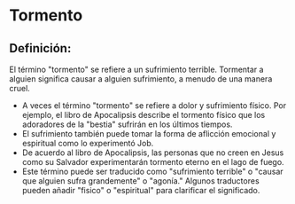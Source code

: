 # Tormento

## Definición: 

El término "tormento" se refiere a un sufrimiento terrible.  Tormentar a alguien significa causar a alguien sufrimiento, a menudo de una manera cruel.

* A veces el término "tormento" se refiere a dolor y sufrimiento físico.  Por ejemplo, el libro de Apocalipsis describe el tormento físico que los adoradores de la "bestia" sufrirán en los últimos tiempos.
* El sufrimiento también puede tomar la forma de aflicción emocional y espiritual como lo experimentó Job.
* De acuerdo al libro de Apocalipsis, las personas que no creen en Jesus como su Salvador experimentarán tormento eterno en el lago de fuego.
* Este término puede ser traducido como "sufrimiento terrible" o "causar que alguien sufra grandemente" o "agonía."  Algunos traductores pueden añadir "fisico" o "espiritual" para clarificar el significado.

